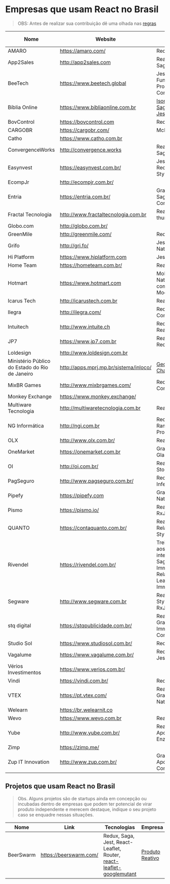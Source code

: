 # Empresas que usam React no Brasil

> OBS: Antes de realizar sua contribuição dê uma olhada nas [regras](https://github.com/react-brasil/empresas-que-usam-react-no-brasil/blob/master/CONTRIBUTING.md)

Nome | Website | Tecnologias Relacionadas
------------ | ------- | ------------
AMARO | https://amaro.com/ | Redux, RxJS
App2Sales | http://app2sales.com | React Native, Redux, Sagas
BeeTech | https://www.beetech.global | Jest, React, Redux, Functional Programming, Styled Components
Bíblia Online | https://www.bibliaonline.com.br | [Isomorphic](http://isomorphic.net/javascript), [Redux](http://redux.js.org/), [Saga](https://redux-saga.js.org/), [Material-UI](https://material-ui-1dab0.firebaseapp.com/getting-started/installation/), [Jss](http://cssinjs.org/), [Jest](https://facebook.github.io/jest/), [Flow](https://flow.org/)
BovControl | https://bovcontrol.com | Redux, Saga, MobX
CARGOBR | https://cargobr.com/ | McFly
Catho   | https://www.catho.com.br |
ConvergenceWorks | http://convergence.works | React Native, Redux, Sagas, Ignite
Easynvest | https://easynvest.com.br/ | Jest, React, Redux, ReduxForm, Ducks, Styled Components
EcompJr | http://ecompjr.com.br/ |
Entria | https://entria.com.br/ | GraphQL, Redux, Relay, Saga, Styled Components
Fractal Tecnologia | http://www.fractaltecnologia.com.br | React, Redux, Redux-thunk, Jest
Globo.com | http://globo.com.br/ |
GreenMile | http://greenmile.com/ | Redux, Jest, Saga
Grifo | http://gri.fo/ | Jest, Redux, React Native
Hi Platform | https://www.hiplatform.com | Jest, Redux, React
Home Team | https://hometeam.com.br/ | React, Redux
Hotmart | https://www.hotmart.com | MobX, Next.js, React Native, Redux, Styled components, CSS Modules
Icarus Tech | http://icarustech.com.br | React, Redux
Ilegra | http://ilegra.com/ | Redux, Saga, Styled Components
Intuitech | http://www.intuite.ch | Redux, React Native, React
JP7 | https://www.jp7.com.br | React, React Native, Redux, GraphQL
Loldesign | http://www.loldesign.com.br |
Ministério Público do Estado do Rio de Janeiro | http://apps.mprj.mp.br/sistema/inloco/ | [GeoServer](http://geoserver.org/), [Leaflet](http://leafletjs.com/), [Chart.js](http://www.chartjs.org/), [Intro.js](http://introjs.com/)
MixBR Games | http://www.mixbrgames.com/ | Redux, Styled Components
Monkey Exchange | https://www.monkey.exchange/ |
Multiware Tecnologia | http://multiwaretecnologia.com.br | React-Native, Redux
NG Informática | http://ngi.com.br | Redux, MongoDB, Ramda, Functional Programming
OLX | http://www.olx.com.br/ | React, Redux, Saga
OneMarket | https://onemarket.com.br | GraphQL, Apollo, Saga, Glamorous
OI | http://oi.com.br/ | React, Redux, Reflux, Storybook
PagSeguro | http://www.pagseguro.com.br/ | Redux, Observable, Inferno
Pipefy | https://pipefy.com | GraphQL, React, React Native
Pismo | https://pismo.io/ | React, Redux, MobX, RxJS, Jest
QUANTO | https://contaquanto.com.br/ | React Native, GraphQL, Relay, Redux, Jest, Styled Components
Rivendel | https://rivendel.com.br/ | Treinamento/consultoria aos clientes e produtos internos com Redux, Saga, Material-UI, Immutable.js, Jest, Relay/GraphQL, React-Leaflet, Redux-Immutable.
Segware | http://www.segware.com.br | React, React Native, Styled Components, RxJS
stq digital | https://stqpublicidade.com.br/ | React, React-Native, GraphQL, Redux, Relay, Immutable, Styled Components
Studio Sol | https://www.studiosol.com.br/ | Redux, GraphQL, Relay
Vagalume | https://www.vagalume.com.br/ | Redux, React Native, Jest
Vérios Investimentos | https://www.verios.com.br/ |
Vindi | https://vindi.com.br/ | Redux, Saga
VTEX | https://pt.vtex.com/ | React, Redux, Apollo GraphQL, Jest, React Native
Welearn | https://br.welearnit.co |
Wevo | https://www.wevo.com.br | React, RxJS
Yube | http://www.yube.com.br/ | React, JSS, Apollo/GraphQL, Jest, Enzyme
Zimp | https://zimp.me/ |
Zup IT Innovation | http://www.zup.com.br/ | GraphQL, Redux, MobX, Apollo, Saga, Styled Components

## Projetos que usam React no Brasil

> Obs. Alguns projetos são de startups ainda em concepção ou incubadas dentro de empresas que podem ter potencial de virar produto independente e merecem destaque, indique o seu projeto caso se enquadre nessas situações.

Nome | Link | Tecnologias | Empresa
------------ | ------- | ------------ | ------------
BeerSwarm | https://beerswarm.com/ | Redux, Saga, Jest, React-Leaflet, Router, [react-leaflet-googlemutant](https://github.com/produtoreativo/react-leaflet-googlemutant) | [Produto Reativo](http://www.produtoreativo.com.br/)
